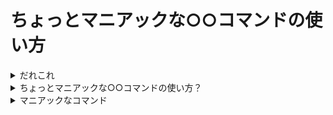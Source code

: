 # ちょっとマニアックな○○コマンドの使い方



<details>
<summary>だれこれ</summary>

![pocke](https://cloud.githubusercontent.com/assets/4361134/26518086/425140a4-42e3-11e7-86c3-885af2b5c802.png)

- Pocke
- Actcat inc. / Engineer
- Rubyist, Vimmer, Arch Linux :heart:
- 趣味: OSS に Pull-Request を投げること: https://github.com/pulls?utf8=%E2%9C%93&q=is%3Amerged+is%3Apr+author%3Apocke+is%3Apublic+-user%3Apocke
- Twitter: [`@p_ck_`](https://twitter.com/p_ck_)
- GitHub: [`@pocke`](https://github.com/pocke)
- Facebook: [`@kwbr22`](https://facebook.com/kwbr22)

</details>


<details>
<summary>ちょっとマニアックな○○コマンドの使い方？</summary>


https://atnd.org/events/88084

![170527134245](https://cloud.githubusercontent.com/assets/4361134/26518051/7e228ddc-42e2-11e7-92d0-cff4adf2a27f.png)




</details>


<details>
<summary>マニアックなコマンド</summary>

- Eject コマンド以外にも、マニアックな使い方を秘めたコマンドはあるはず…
    - 色々なコマンドのマニアックな使い方を紹介します。




<details>
<summary>cat</summary>


  <details>
  <summary>普通の使い方</summary>

  cat コマンドは、ファイルの中身を表示するのに使います。

  ```bash
  $ cat /proc/version
  Linux version 4.10.13-1-ARCH (builduser@tobias) (gcc version 6.3.1 20170306 (GCC) ) #1 SMP PREEMPT Thu Apr 27 12:15:09 CEST 2017
  ```

  ファイルを指定しない場合は標準入力から読み込みます。

  ```bash
  $ cat | xsel --input --clipboard
  $ cat | pbcopy
  ```

  </details>
  <details>
  <summary>マニアックな使い方</summary>

  cat コマンドを使用すると、猫と対話することが可能です(DEMO)。

  ```bash
  $ cat
  にゃーん
  にゃーん
  みゃー
  みゃー
  # Ctrl + C で会話を終了できます
  ```

  </details>

</details>


<details>
<summary>ruby</summary>


  <details>
  <summary>普通の使い方</summary>

  Ruby プログラムを実行します。

  ```ruby
  # hello.rb
  def hello
    puts 'Hello, world!'
  end
  hello
  ```

  ```bash
  $ ruby hello.rb
  Hello, world!
  ```

  </details>

  <details>
  <summary>マニアックな使い方</summary>

  行単位の処理をいい感じにやります。
  例えば、空白区切りで数値が書かれているファイルから、行毎に最大値を出力したい場合。

  ```
  75 64 5 37 19 29 48 23 56 88
  20 74 3 57 37 95 10 67 1 23
  72 95 45 41 71 47 14 84 44 62
  98 10 13 47 85 57 25 98 12 62
  4 77 82 33 54 59 60 60 60 64
  58 13 36 35 22 99 23 18 58 87
  35 42 68 6 36 57 38 38 33 23
  36 65 60 82 95 76 41 69 23 34
  1 35 97 8 98 10 88 93 57 31
  97 7 54 43 18 59 83 45 45 25
  ```

  ```bash
  $ cat test.csv | ruby -pale '$_=$F.map(&:to_i).max'
  88
  95
  95
  98
  82
  99
  68
  95
  98
  97
  ```

  ### 解説

  Ruby のコマンドラインオプションが重要です。

  - `-p`: Ruby プログラムが while gets; end のループに囲まれているように動作します。また、`$_`に代入された文字列をループの終了時に出力します。
    - -> つまり、1行毎に処理します。
  - `-a`: オートスプリットモードが有効になります。各ループの先頭で、標準入力から読み込んだ文字列を、空白で区切って配列にしたものを`$F`に代入します。
  - `-l`: `-p`オプションで読み込む行から、行末の改行記号を外します。また、出力時に改行記号を追加します。
  - `-e`: この後に与えられた文字列をRubyのコードとして実行します。

  https://docs.ruby-lang.org/ja/latest/doc/spec=2frubycmd.html

  多分、perl でもだいたい同じことが出来ます。

  </details>

</details>

<details>
<summary>git-grep</summary>

  <details>
  <summary>普通の使い方</summary>

  `git grep hogehoge` とやると、Git管理下にあるファイルから`hogehoge`を検索します。便利。

  ```bash
  $ git grep ruby
  talk.md:<summary>ruby</summary>
  talk.md:  ```ruby
  talk.md:  $ ruby hello.rb
  talk.md:  $ cat test.csv | ruby -pale '$_=$F.map(&:to_i).max'
  talk.md:  https://docs.ruby-lang.org/ja/latest/doc/spec=2frubycmd.html
  ```

  また、いろんなオプションがあります。便利

  ```bash
  # -i 大文字小文字の違いを無視する。
  $ git grep -i ruby
  talk.md:- Rubyist, Vimmer, Arch Linux :heart:
  talk.md:<summary>ruby</summary>
  talk.md:  Ruby プログラムを実行します。
  talk.md:  ```ruby
  talk.md:  $ ruby hello.rb
  talk.md:  $ cat test.csv | ruby -pale '$_=$F.map(&:to_i).max'
  talk.md:  Ruby のコマンドラインオプションが重要です。
  talk.md:  - `-p`: Ruby プログラムが while gets; end のループに囲まれているように動作します。また、`$_`に代入された文字列をループの終了時に出力します。
  talk.md:  - `-e`: この後に与えられた文字列をRubyのコードとして実行します。
  talk.md:  https://docs.ruby-lang.org/ja/latest/doc/spec=2frubycmd.html
  talk.md:  $ git grep ruby
  talk.md:  talk.md:<summary>ruby</summary>
  talk.md:  talk.md:  ```ruby
  talk.md:  talk.md:  $ ruby hello.rb
  talk.md:  talk.md:  $ cat test.csv | ruby -pale '$_=$F.map(&:to_i).max'
  talk.md:  talk.md:  https://docs.ruby-lang.org/ja/latest/doc/spec=2frubycmd.html
  ```

  ```bash
  # -w 単語単位での検索をします。
  $ git grep -w a
  talk.md:  - `-a`: オートスプリットモードが有効になります。各ループの先頭で、標準入力から読み込んだ文字列を、空白で区切って配列にしたものを`$F`に代入します。
  ```

  </details>

  <details>
  <summary>マニアックな使い方</summary>

  ```zsh
  # In ~/.zshrc
  function /()
  {
    git grep $@
  }
  ```

  ```bash
  # これで検索できる
  $ / ruby

  # 勿論オプションも効く
  $ / -w ruby
  ```

  Vim っぽくて便利！
  </details>

</details>

<details>
<summary>www</summary>

  <details>
  <summary>普通の使い方</summary>

  これはコマンド自体がマニアックなので……
  </details>

  <details>
  <summary>マニアックな使い方</summary>

  https://github.com/pocke/www

  これだけでカレントディレクトリをサーブする HTTP サーバが立ち上がって便利(DEMO)。

  ```bash
  $ www
  ```

  - HTTP server
  - Open browser
  - random port

  要するに `pyhton -m http.server` の簡単便利バージョン
  </details>


</details>

<details>
<summary>sl</summary>


  <details>
  <summary>普通の使い方</summary>

  ターミナルに sl が走ります。便利(DEMO)

  ```bash
  $ sl
  ```

  オプションも色々あって楽しい(Let's `man sl`!)
  </details>

  <details>
  <summary>マニアックな使い方</summary>

  ## SL が走る原理

  - ターミナルに一定間隔でエスケープシーケンスを流している
    - つまり、一定間隔で文字列が流れているのをターミナルがいい感じに表示しているだけ


  ## おもしろ

  例えば、HTTP 越しに SL を走らせることが出来る。 https://github.com/pocke/sl-over-http

  DEMO

  # `curl http://localhost:9999` を実行！！！


  <details>

  <summary>-</summary>

  ## さらにマニアックな使い方

  See. [https://twitter.com/p_ck_](https://twitter.com/p_ck_)

  </details>


  </details>

</details>


<details>
<summary>git</summary>

  <details>
  <summary>普通の使い方</summary>

  ```bash
  $ git status
  $ git checkout hogehoge
  ```

  </details>

  <details>
  <summary>マニアックな使い方</summary>

  DEMO

  ```bash
  # git を沢山打っても期待した動作をして便利
  $ git git git git git git status
  ```

  See. https://github.com/pocke/dotfiles/blob/5673e4a08c67e771128ddb8425806232fc620afe/.gitconfig#L37
  </details>


</details>


</details>
